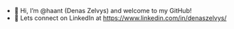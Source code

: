- 👋 Hi, I’m @haant (Denas Zelvys) and welcome to my GitHub!
- 📧 Lets connect on LinkedIn at https://www.linkedin.com/in/denaszelvys/

<!---
haant/haant is a ✨ special ✨ repository because its `README.md` (this file) appears on your GitHub profile.
You can click the Preview link to take a look at your changes.
--->
